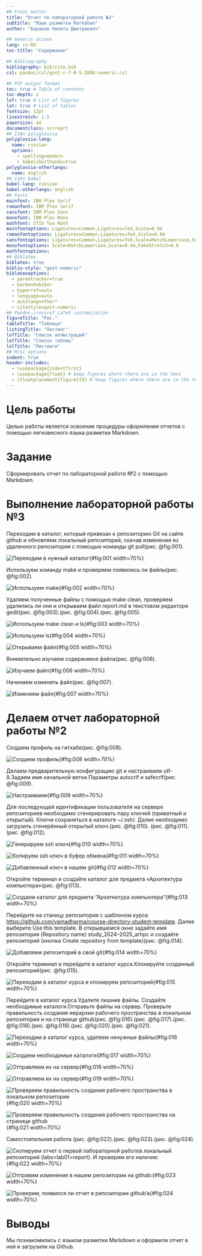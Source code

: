 ```yaml
---
## Front matter
title: "Отчет по лабораторной работе №3"
subtitle: "Язык разметки Markdown"
author: "Баранов Никита Дмитриевич"

## Generic otions
lang: ru-RU
toc-title: "Содержание"

## Bibliography
bibliography: bib/cite.bib
csl: pandoc/csl/gost-r-7-0-5-2008-numeric.csl

## Pdf output format
toc: true # Table of contents
toc-depth: 2
lof: true # List of figures
lot: true # List of tables
fontsize: 12pt
linestretch: 1.5
papersize: a4
documentclass: scrreprt
## I18n polyglossia
polyglossia-lang:
  name: russian
  options:
	- spelling=modern
	- babelshorthands=true
polyglossia-otherlangs:
  name: english
## I18n babel
babel-lang: russian
babel-otherlangs: english
## Fonts
mainfont: IBM Plex Serif
romanfont: IBM Plex Serif
sansfont: IBM Plex Sans
monofont: IBM Plex Mono
mathfont: STIX Two Math
mainfontoptions: Ligatures=Common,Ligatures=TeX,Scale=0.94
romanfontoptions: Ligatures=Common,Ligatures=TeX,Scale=0.94
sansfontoptions: Ligatures=Common,Ligatures=TeX,Scale=MatchLowercase,Scale=0.94
monofontoptions: Scale=MatchLowercase,Scale=0.94,FakeStretch=0.9
mathfontoptions:
## Biblatex
biblatex: true
biblio-style: "gost-numeric"
biblatexoptions:
  - parentracker=true
  - backend=biber
  - hyperref=auto
  - language=auto
  - autolang=other*
  - citestyle=gost-numeric
## Pandoc-crossref LaTeX customization
figureTitle: "Рис."
tableTitle: "Таблица"
listingTitle: "Листинг"
lofTitle: "Список иллюстраций"
lotTitle: "Список таблиц"
lolTitle: "Листинги"
## Misc options
indent: true
header-includes:
  - \usepackage{indentfirst}
  - \usepackage{float} # keep figures where there are in the text
  - \floatplacement{figure}{H} # keep figures where there are in the text
---
```


# Цель работы

Целью работы является освоение процедуры оформления отчетов с помощью легковесного
языка разметки Markdown.

# Задание

Сформировать отчет по лабораторной работе №2 с помощью Markdown.

# Выполнение лабораторной работы №3

Переходим в каталог, который привязан к репозиторию Git на сайте github и обновляем локальный репозиторий, скачав изменения из удаленного репозитория с помощью команды git pull(рис. @fig:001).

![Переходим в нужный каталог](image/1.jpg){#fig:001 width=70%}

Используем команду make и проверяем появились ли файлы(рис. @fig:002).

![Используем make](image/2.jpg){#fig:002 width=70%}

Удаляем полученные файлы с помощью make clean, проверяем удалились ли они и открываем файл report.md в текстовом редакторе gedit(рис. @fig:003).(рис. @fig:004).(рис. @fig:005).

![Используем make clean и ls](image/3.jpg){#fig:003 width=70%}

![Используем ls](image/4.jpg){#fig:004 width=70%}

![Открываем файл](image/5.jpg){#fig:005 width=70%}

Внимательно изучаем содержимое файла(рис. @fig:006).

![Изучаем файл](image/6.jpg){#fig:006 width=70%}

Начинаем изменять файл(рис. @fig:007).

![Изменяем файл](image/7.jpg){#fig:007 width=70%}

# Делаем отчет лабораторной работы №2

Создаем профиль на гитхабе(рис. @fig:008).

![Создаем профиль](image/8.jpg){#fig:008 width=70%}

Делаем предварительную конфигурацию git и настраиваем utf-8.Задаем имя начальной ветки.Параметры autocrlf и safecrlf(рис. @fig:009).

![Настраиваем](image/9.jpg){#fig:009 width=70%}

Для последующей идентификации пользователя на сервере репозиториев необходимо
сгенерировать пару ключей (приватный и открытый). Ключи сохраняться в каталоге ~/.ssh/. Далее необходимо загрузить сгенерённый открытый ключ.(рис. @fig:010). (рис. @fig:011).(рис. @fig:012).

![Генерируем ssh ключ](image/10.jpg){#fig:010 width=70%}

![Копируем ssh ключ в буфер обмена](image/11.jpg){#fig:011 width=70%}

![Добавленный ключ в нашем git](image/12.jpg){#fig:012 width=70%}

Откройте терминал и создайте каталог для предмета «Архитектура компьютера»(рис. @fig:013).

![Создаем каталог для предмета “Архитектура компьютера”](image/13.jpg){#fig:013 width=70%}

Перейдите на станицу репозитория с шаблоном курса https://github.com/yamadharma/course-directory-student-template. Далее выберите Use this template. В открывшемся окне задайте имя репозитория (Repository name) study_2024–2025_arhpc и создайте репозиторий (кнопка Create repository from template)(рис. @fig:014).

![Добавляем репозиторий в свой git](image/14.jpg){#fig:014 width=70%}

Откройте терминал и перейдите в каталог курса.Клонируйте созданный репозиторий(рис. @fig:015).

![Переходим в каталог курса и клонируем репозиторий ](image/15.jpg){#fig:015 width=70%}

Перейдите в каталог курса.Удалите лишние файлы. Создайте необходимые каталоги.Отправьте файлы на сервер. Проверьте правильность создания иерархии рабочего пространства в локальном репозитории и на странице github(рис. @fig:016).(рис. @fig:017).(рис. @fig:018).(рис. @fig:019).(рис. @fig:020).(рис. @fig:021).

![Переходим в каталог курса, удаляем ненужные файлы](image/16.jpg){#fig:016 width=70%}

![Создаем необходимые каталоги](image/17.jpg){#fig:017 width=70%}

![Отправляем их на сервер](image/18.jpg){#fig:018 width=70%}

![Отправляем их на сервер](image/19.jpg){#fig:019 width=70%}

![Проверяем правильность создания рабочего пространства в локальном репозитории](image/20.jpg){#fig:020 width=70%}

![Проверяем правильность создания рабочего пространства на странице github ](image/21.jpg){#fig:021 width=70%}

Самостоятельная работа (рис. @fig:022).(рис. @fig:023).(рис. @fig:024).

![Скопируем отчет о первой лабораторной работев локальный репозиторий (labs>lab01>report). И проверим его наличие:](image/22.jpg){#fig:022 width=70%}

![Отправим изменение в нашем репозитории на githab:](image/23.jpg){#fig:023 width=70%}

![Проверим, появился ли отчет в репозитории github’a](image/24.jpg){#fig:024 width=70%}

# Выводы

Мы познакомились с языком разметки Markdown и оформили отчет в ней и загрузили на Github.

